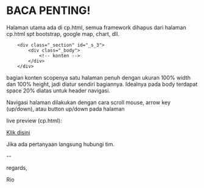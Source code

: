 # BACA PENTING!

Halaman utama ada di cp.html, semua framework dihapus dari halaman cp.html spt bootstrap, google map, chart, dll.

```
	<div class="_section" id="_s_3">
		<div class="_body">
			<!-- konten -->
		</div>
	</div>
```

bagian konten scopenya satu halaman penuh dengan ukuran 100% width dan 100% height, jadi diatur sendiri bagiannya. Idealnya pada body terdapat space 20% diatas untuk header navigasi.

Navigasi halaman dilakukan dengan cara scroll mouse, arrow key (up/down), atau button up/down pada halaman

live preview (cp.html):

[Klik disini](https://riochr17.github.io/mtrx/cp.html "https://riochr17.github.io/mtrx/cp.html")

Jika ada pertanyaan langsung hubungi tim.


--

regards,

Rio